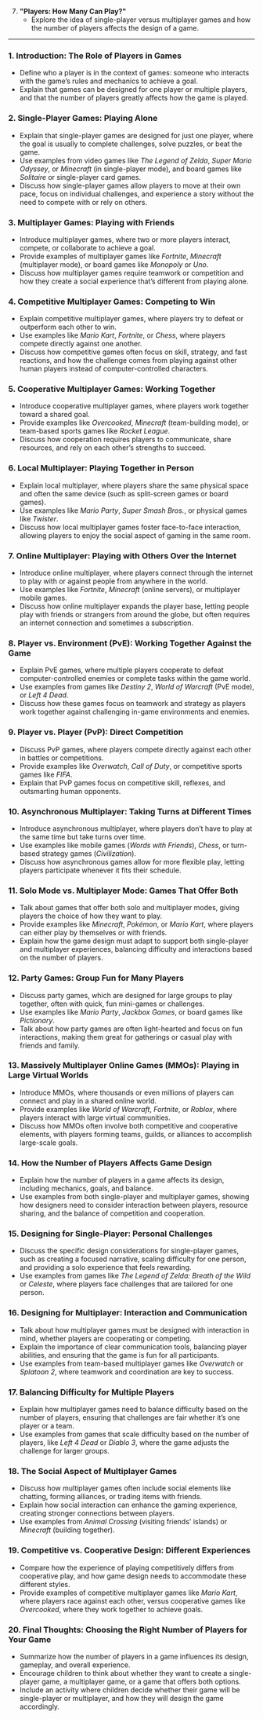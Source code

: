 7. **"Players: How Many Can Play?"**
   - Explore the idea of single-player versus multiplayer games and how the number of players affects the design of a game.

---

### 1. **Introduction: The Role of Players in Games**
   - Define who a player is in the context of games: someone who interacts with the game’s rules and mechanics to achieve a goal.
   - Explain that games can be designed for one player or multiple players, and that the number of players greatly affects how the game is played.

### 2. **Single-Player Games: Playing Alone**
   - Explain that single-player games are designed for just one player, where the goal is usually to complete challenges, solve puzzles, or beat the game.
   - Use examples from video games like *The Legend of Zelda*, *Super Mario Odyssey*, or *Minecraft* (in single-player mode), and board games like *Solitaire* or single-player card games.
   - Discuss how single-player games allow players to move at their own pace, focus on individual challenges, and experience a story without the need to compete with or rely on others.

### 3. **Multiplayer Games: Playing with Friends**
   - Introduce multiplayer games, where two or more players interact, compete, or collaborate to achieve a goal.
   - Provide examples of multiplayer games like *Fortnite*, *Minecraft* (multiplayer mode), or board games like *Monopoly* or *Uno*.
   - Discuss how multiplayer games require teamwork or competition and how they create a social experience that’s different from playing alone.

### 4. **Competitive Multiplayer Games: Competing to Win**
   - Explain competitive multiplayer games, where players try to defeat or outperform each other to win.
   - Use examples like *Mario Kart*, *Fortnite*, or *Chess*, where players compete directly against one another.
   - Discuss how competitive games often focus on skill, strategy, and fast reactions, and how the challenge comes from playing against other human players instead of computer-controlled characters.

### 5. **Cooperative Multiplayer Games: Working Together**
   - Introduce cooperative multiplayer games, where players work together toward a shared goal.
   - Provide examples like *Overcooked*, *Minecraft* (team-building mode), or team-based sports games like *Rocket League*.
   - Discuss how cooperation requires players to communicate, share resources, and rely on each other’s strengths to succeed.

### 6. **Local Multiplayer: Playing Together in Person**
   - Explain local multiplayer, where players share the same physical space and often the same device (such as split-screen games or board games).
   - Use examples like *Mario Party*, *Super Smash Bros.*, or physical games like *Twister*.
   - Discuss how local multiplayer games foster face-to-face interaction, allowing players to enjoy the social aspect of gaming in the same room.

### 7. **Online Multiplayer: Playing with Others Over the Internet**
   - Introduce online multiplayer, where players connect through the internet to play with or against people from anywhere in the world.
   - Use examples like *Fortnite*, *Minecraft* (online servers), or multiplayer mobile games.
   - Discuss how online multiplayer expands the player base, letting people play with friends or strangers from around the globe, but often requires an internet connection and sometimes a subscription.

### 8. **Player vs. Environment (PvE): Working Together Against the Game**
   - Explain PvE games, where multiple players cooperate to defeat computer-controlled enemies or complete tasks within the game world.
   - Use examples from games like *Destiny 2*, *World of Warcraft* (PvE mode), or *Left 4 Dead*.
   - Discuss how these games focus on teamwork and strategy as players work together against challenging in-game environments and enemies.

### 9. **Player vs. Player (PvP): Direct Competition**
   - Discuss PvP games, where players compete directly against each other in battles or competitions.
   - Provide examples like *Overwatch*, *Call of Duty*, or competitive sports games like *FIFA*.
   - Explain that PvP games focus on competitive skill, reflexes, and outsmarting human opponents.

### 10. **Asynchronous Multiplayer: Taking Turns at Different Times**
   - Introduce asynchronous multiplayer, where players don’t have to play at the same time but take turns over time.
   - Use examples like mobile games (*Words with Friends*), *Chess*, or turn-based strategy games (*Civilization*).
   - Discuss how asynchronous games allow for more flexible play, letting players participate whenever it fits their schedule.

### 11. **Solo Mode vs. Multiplayer Mode: Games That Offer Both**
   - Talk about games that offer both solo and multiplayer modes, giving players the choice of how they want to play.
   - Provide examples like *Minecraft*, *Pokémon*, or *Mario Kart*, where players can either play by themselves or with friends.
   - Explain how the game design must adapt to support both single-player and multiplayer experiences, balancing difficulty and interactions based on the number of players.

### 12. **Party Games: Group Fun for Many Players**
   - Discuss party games, which are designed for large groups to play together, often with quick, fun mini-games or challenges.
   - Use examples like *Mario Party*, *Jackbox Games*, or board games like *Pictionary*.
   - Talk about how party games are often light-hearted and focus on fun interactions, making them great for gatherings or casual play with friends and family.

### 13. **Massively Multiplayer Online Games (MMOs): Playing in Large Virtual Worlds**
   - Introduce MMOs, where thousands or even millions of players can connect and play in a shared online world.
   - Provide examples like *World of Warcraft*, *Fortnite*, or *Roblox*, where players interact with large virtual communities.
   - Discuss how MMOs often involve both competitive and cooperative elements, with players forming teams, guilds, or alliances to accomplish large-scale goals.

### 14. **How the Number of Players Affects Game Design**
   - Explain how the number of players in a game affects its design, including mechanics, goals, and balance.
   - Use examples from both single-player and multiplayer games, showing how designers need to consider interaction between players, resource sharing, and the balance of competition and cooperation.

### 15. **Designing for Single-Player: Personal Challenges**
   - Discuss the specific design considerations for single-player games, such as creating a focused narrative, scaling difficulty for one person, and providing a solo experience that feels rewarding.
   - Use examples from games like *The Legend of Zelda: Breath of the Wild* or *Celeste*, where players face challenges that are tailored for one person.

### 16. **Designing for Multiplayer: Interaction and Communication**
   - Talk about how multiplayer games must be designed with interaction in mind, whether players are cooperating or competing.
   - Explain the importance of clear communication tools, balancing player abilities, and ensuring that the game is fun for all participants.
   - Use examples from team-based multiplayer games like *Overwatch* or *Splatoon 2*, where teamwork and coordination are key to success.

### 17. **Balancing Difficulty for Multiple Players**
   - Explain how multiplayer games need to balance difficulty based on the number of players, ensuring that challenges are fair whether it’s one player or a team.
   - Use examples from games that scale difficulty based on the number of players, like *Left 4 Dead* or *Diablo 3*, where the game adjusts the challenge for larger groups.

### 18. **The Social Aspect of Multiplayer Games**
   - Discuss how multiplayer games often include social elements like chatting, forming alliances, or trading items with friends.
   - Explain how social interaction can enhance the gaming experience, creating stronger connections between players.
   - Use examples from *Animal Crossing* (visiting friends' islands) or *Minecraft* (building together).

### 19. **Competitive vs. Cooperative Design: Different Experiences**
   - Compare how the experience of playing competitively differs from cooperative play, and how game design needs to accommodate these different styles.
   - Provide examples of competitive multiplayer games like *Mario Kart*, where players race against each other, versus cooperative games like *Overcooked*, where they work together to achieve goals.

### 20. **Final Thoughts: Choosing the Right Number of Players for Your Game**
   - Summarize how the number of players in a game influences its design, gameplay, and overall experience.
   - Encourage children to think about whether they want to create a single-player game, a multiplayer game, or a game that offers both options.
   - Include an activity where children decide whether their game will be single-player or multiplayer, and how they will design the game accordingly.
